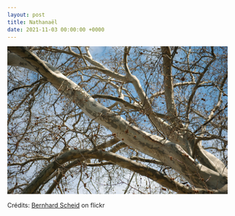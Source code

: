 ```yaml
---
layout: post
title: Nathanaël
date: 2021-11-03 00:00:00 +0000
---
```


![Nathanaël](/images/2021-11-03.jpg)

Crédits: [Bernhard Scheid](https://www.flickr.com/people/bluntschli/) on flickr
